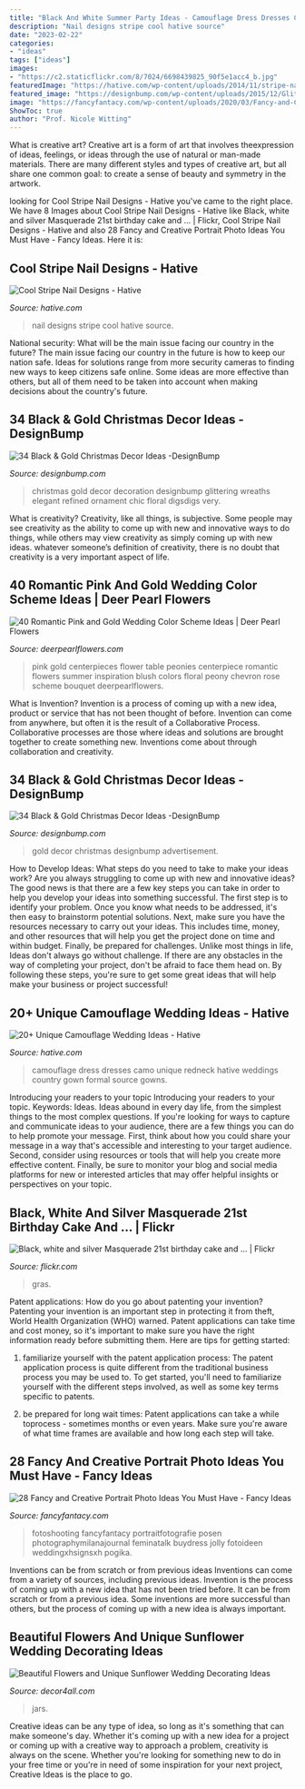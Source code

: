 ```yaml
---
title: "Black And White Summer Party Ideas - Camouflage Dress Dresses Camo Unique Redneck Hative Weddings Country Gown Formal Source Gowns"
description: "Nail designs stripe cool hative source"
date: "2023-02-22"
categories:
- "ideas"
tags: ["ideas"]
images:
- "https://c2.staticflickr.com/8/7024/6698439825_90f5e1acc4_b.jpg"
featuredImage: "https://hative.com/wp-content/uploads/2014/11/stripe-nail-designs/8-stripe-nail-designs.jpg"
featured_image: "https://designbump.com/wp-content/uploads/2015/12/Glittering-Black-And-Gold-Christmas-Decor-ideas-5.jpg"
image: "https://fancyfantacy.com/wp-content/uploads/2020/03/Fancy-and-Creative-Portrait-Photo-Ideas-You-Must-Have-10.jpg"
ShowToc: true
author: "Prof. Nicole Witting"
---
```



What is creative art?
Creative art is a form of art that involves theexpression of ideas, feelings, or ideas through the use of natural or man-made materials. There are many different styles and types of creative art, but all share one common goal: to create a sense of beauty and symmetry in the artwork.

	

		
looking for Cool Stripe Nail Designs - Hative you've came to the right place. We have 8 Images about Cool Stripe Nail Designs - Hative like Black, white and silver Masquerade 21st birthday cake and … | Flickr, Cool Stripe Nail Designs - Hative and also 28 Fancy and Creative Portrait Photo Ideas You Must Have - Fancy Ideas. Here it is:
		
    
## Cool Stripe Nail Designs - Hative

<img loading=lazy src="https://hative.com/wp-content/uploads/2014/11/stripe-nail-designs/8-stripe-nail-designs.jpg" onerror="this.onerror=null;this.src='https://tse4.mm.bing.net/th?id=OIP.vXjVEbrpSFuBOkxxt2CEcwHaJ5&amp;pid=15.1';" alt="Cool Stripe Nail Designs - Hative">

_Source: hative.com_

>nail designs stripe cool hative source. 

	

National security: What will be the main issue facing our country in the future?
The main issue facing our country in the future is how to keep our nation safe. Ideas for solutions range from more security cameras to finding new ways to keep citizens safe online. Some ideas are more effective than others, but all of them need to be taken into account when making decisions about the country's future.

    
## 34 Black &amp; Gold Christmas Decor Ideas -DesignBump

<img loading=lazy src="https://cdn.designbump.com/wp-content/uploads/2015/12/Glittering-Black-And-Gold-Christmas-Decor-ideas-10.jpg" onerror="this.onerror=null;this.src='https://tse4.mm.bing.net/th?id=OIP.6OtcCwJzyBlQ470rynWo2wHaLH&amp;pid=15.1';" alt="34 Black &amp; Gold Christmas Decor Ideas -DesignBump">

_Source: designbump.com_

>christmas gold decor decoration designbump glittering wreaths elegant refined ornament chic floral digsdigs very. 

	

What is creativity?
Creativity, like all things, is subjective. Some people may see creativity as the ability to come up with new and innovative ways to do things, while others may view creativity as simply coming up with new ideas. whatever someone’s definition of creativity, there is no doubt that creativity is a very important aspect of life.

    
## 40 Romantic Pink And Gold Wedding Color Scheme Ideas | Deer Pearl Flowers

<img loading=lazy src="http://www.deerpearlflowers.com/wp-content/uploads/2015/09/Pink-Peonies-and-Gold-Chevron-Wedding-Centerpiece.jpg" onerror="this.onerror=null;this.src='https://tse3.mm.bing.net/th?id=OIP.PuhVQrqixMjrzjjQedzpWAHaKG&amp;pid=15.1';" alt="40 Romantic Pink and Gold Wedding Color Scheme Ideas | Deer Pearl Flowers">

_Source: deerpearlflowers.com_

>pink gold centerpieces flower table peonies centerpiece romantic flowers summer inspiration blush colors floral peony chevron rose scheme bouquet deerpearlflowers. 

	

What is Invention?
Invention is a process of coming up with a new idea, product or service that has not been thought of before. Invention can come from anywhere, but often it is the result of a Collaborative Process. Collaborative processes are those where ideas and solutions are brought together to create something new. Inventions come about through collaboration and creativity.

    
## 34 Black &amp; Gold Christmas Decor Ideas -DesignBump

<img loading=lazy src="https://designbump.com/wp-content/uploads/2015/12/Glittering-Black-And-Gold-Christmas-Decor-ideas-5.jpg" onerror="this.onerror=null;this.src='https://tse1.mm.bing.net/th?id=OIP._AB_uWRmnw__KttoXs4J_gHaLH&amp;pid=15.1';" alt="34 Black &amp; Gold Christmas Decor Ideas -DesignBump">

_Source: designbump.com_

>gold decor christmas designbump advertisement. 

	

How to Develop Ideas: What steps do you need to take to make your ideas work?
Are you always struggling to come up with new and innovative ideas? The good news is that there are a few key steps you can take in order to help you develop your ideas into something successful. The first step is to identify your problem. Once you know what needs to be addressed, it's then easy to brainstorm potential solutions. Next, make sure you have the resources necessary to carry out your ideas. This includes time, money, and other resources that will help you get the project done on time and within budget. Finally, be prepared for challenges. Unlike most things in life, Ideas don't always go without challenge. If there are any obstacles in the way of completing your project, don't be afraid to face them head on. By following these steps, you're sure to get some great ideas that will help make your business or project successful!

    
## 20+ Unique Camouflage Wedding Ideas - Hative

<img loading=lazy src="https://hative.com/wp-content/uploads/2014/06/camouflage-wedding-ideas/3-camouflage-wedding-dress.jpg" onerror="this.onerror=null;this.src='https://tse3.mm.bing.net/th?id=OIP.hTpEcNAftSVr6QVZdrmEoQHaJ4&amp;pid=15.1';" alt="20+ Unique Camouflage Wedding Ideas - Hative">

_Source: hative.com_

>camouflage dress dresses camo unique redneck hative weddings country gown formal source gowns. 

	

Introducing your readers to your topic
Introducing your readers to your topic. Keywords: Ideas. Ideas abound in every day life, from the simplest things to the most complex questions. If you're looking for ways to capture and communicate ideas to your audience, there are a few things you can do to help promote your message. First, think about how you could share your message in a way that's accessible and interesting to your target audience. Second, consider using resources or tools that will help you create more effective content. Finally, be sure to monitor your blog and social media platforms for new or interested articles that may offer helpful insights or perspectives on your topic.

    
## Black, White And Silver Masquerade 21st Birthday Cake And … | Flickr

<img loading=lazy src="https://c2.staticflickr.com/8/7024/6698439825_90f5e1acc4_b.jpg" onerror="this.onerror=null;this.src='https://tse4.mm.bing.net/th?id=OIP.gY9vPdPmcp_orm98khnSrQHaOM&amp;pid=15.1';" alt="Black, white and silver Masquerade 21st birthday cake and … | Flickr">

_Source: flickr.com_

>gras. 

	

Patent applications: How do you go about patenting your invention?
Patenting your invention is an important step in protecting it from theft, World Health Organization (WHO) warned. Patent applications can take time and cost money, so it's important to make sure you have the right information ready before submitting them. Here are tips for getting started:
1. familiarize yourself with the patent application process: The patent application process is quite different from the traditional business process you may be used to. To get started, you'll need to familiarize yourself with the different steps involved, as well as some key terms specific to patents.



2. be prepared for long wait times: Patent applications can take a while toprocess - sometimes months or even years. Make sure you're aware of what time frames are available and how long each step will take.



    
## 28 Fancy And Creative Portrait Photo Ideas You Must Have - Fancy Ideas

<img loading=lazy src="https://fancyfantacy.com/wp-content/uploads/2020/03/Fancy-and-Creative-Portrait-Photo-Ideas-You-Must-Have-10.jpg" onerror="this.onerror=null;this.src='https://tse4.mm.bing.net/th?id=OIP.Mw4MxQmU_ApaEPU_U2PASAHaK4&amp;pid=15.1';" alt="28 Fancy and Creative Portrait Photo Ideas You Must Have - Fancy Ideas">

_Source: fancyfantacy.com_

>fotoshooting fancyfantacy portraitfotografie posen photographymilanajournal feminatalk buydress jolly fotoideen weddingxhsignsxh pogika. 

	

Inventions can be from scratch or from previous ideas
Inventions can come from a variety of sources, including previous ideas. Invention is the process of coming up with a new idea that has not been tried before. It can be from scratch or from a previous idea. Some inventions are more successful than others, but the process of coming up with a new idea is always important.

    
## Beautiful Flowers And Unique Sunflower Wedding Decorating Ideas

<img loading=lazy src="https://decor4all.com/wp-content/uploads/2015/07/sunflower-floral-arrangements-wedding-decorating-ideas-15.jpg" onerror="this.onerror=null;this.src='https://tse2.mm.bing.net/th?id=OIP.cIin9qsMPPyt-oljV2JIEwAAAA&amp;pid=15.1';" alt="Beautiful Flowers and Unique Sunflower Wedding Decorating Ideas">

_Source: decor4all.com_

>jars. 

	

Creative ideas can be any type of idea, so long as it's something that can make someone's day. Whether it's coming up with a new idea for a project or coming up with a creative way to approach a problem, creativity is always on the scene. Whether you're looking for something new to do in your free time or you're in need of some inspiration for your next project, Creative Ideas is the place to go.

